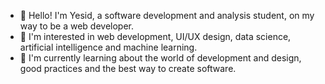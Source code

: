 - 👋 Hello! I'm Yesid, a software development and analysis student, on my way to be a web developer.
- 👀 I'm interested in web development, UI/UX design, data science, artificial intelligence and machine learning.
- 🌱 I'm currently learning about the world of development and design, good practices and the best way to create software.
<!-- - 💞️ I’m looking to collaborate on ...
- 📫 How to reach me ...
 -->
